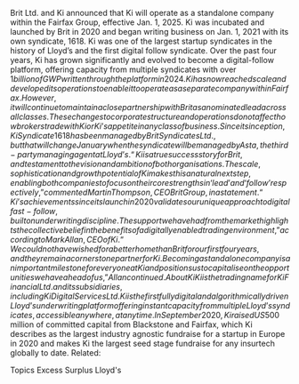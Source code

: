 Brit Ltd. and Ki announced that Ki will operate as a standalone company within the Fairfax Group, effective Jan. 1, 2025.
Ki was incubated and launched by Brit in 2020 and began writing business on Jan. 1, 2021 with its own syndicate, 1618. Ki was one of the largest startup syndicates in the history of Lloyd’s and the first digital follow syndicate.
Over the past four years, Ki has grown significantly and evolved to become a digital-follow platform, offering capacity from multiple syndicates with over $1 billion of GWP written through the platform in 2024.
Ki has now reached scale and developed its operations to enable it to operate as a separate company within Fairfax. However, it will continue to maintain a close partnership with Brit as a nominated lead across all classes. These changes to corporate structure and operations do not affect how brokers trade with Ki or Ki’s appetite in any class of business.
Since its inception, Ki Syndicate 1618 has been managed by Brit Syndicates Ltd., but that will change January when the syndicate will be managed by Asta, the third-party managing agent at Lloyd’s.
“Ki is a true success story for Brit, and testament to the vision and ambition of both organisations. The scale, sophistication and growth potential of Ki makes this a natural next step, enabling both companies to focus on their core strengths in ‘lead’ and ‘follow’ respectively,” commented Martin Thompson, CEO Brit Group, in a statement.
“Ki’s achievements since its launch in 2020 validates our unique approach to digital fast-follow, built on underwriting discipline. The support we have had from the market highlights the collective belief in the benefits of a digitally enabled trading environment,” according to Mark Allan, CEO of Ki.
“We could not have wished for a better home than Brit for our first four years, and they remain a cornerstone partner for Ki. Becoming a standalone company is an important milestone for everyone at Ki and positions us to capitalise on the opportunities we have ahead of us,” Allan continued.
About Ki
Ki is the trading name for Ki Financial Ltd. and its subsidiaries, including Ki Digital Services Ltd. Ki is the first fully digital and algorithmically driven Lloyd’s underwriting platform offering instant capacity from multiple Lloyd’s syndicates, accessible anywhere, at any time. In September 2020, Ki raised US$500 million of committed capital from Blackstone and Fairfax, which Ki describes as the largest industry agnostic fundraise for a startup in Europe in 2020 and makes Ki the largest seed stage fundraise for any insurtech globally to date.
Related:

Topics
Excess Surplus
Lloyd's
